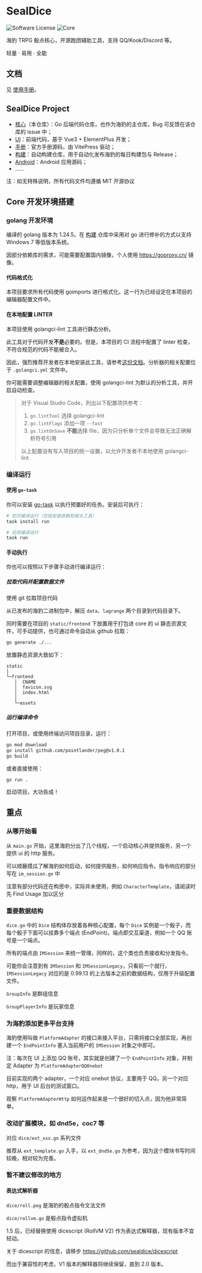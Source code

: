 # SealDice

![Software License](https://img.shields.io/badge/license-MIT-brightgreen.svg?style=flat-square)
![Core](https://img.shields.io/badge/SealDice-Core-blue)

海豹 TRPG 骰点核心，开源跑团辅助工具，支持 QQ/Kook/Discord 等。

轻量 · 易用 · 全能

## 文档

见 [使用手册](https://sealdice.github.io/sealdice-manual-next/)。

## SealDice Project

- [核心](https://github.com/sealdice/sealdice-core)（本仓库）：Go 后端代码仓库，也作为海豹的主仓库，Bug 可反馈在该仓库的 issue 中；
- [UI](https://github.com/sealdice/sealdice-ui)：前端代码，基于 Vue3 + ElementPlus 开发；
- [手册](https://github.com/sealdice/sealdice-manual-next)：官方手册源码，由 VitePress 驱动；
- [构建](https://github.com/sealdice/sealdice-build)：自动构建仓库，用于自动化发布海豹的每日构建包与 Release；
- [Android](https://github.com/sealdice/sealdice-android)：Android 应用源码；
- ……

注：如无特殊说明，所有代码文件均遵循 MIT 开源协议

## Core 开发环境搭建

### golang 开发环境

编译的 golang 版本为 1.24.5。在 [构建](https://github.com/sealdice/sealdice-build) 仓库中采用对 go 进行修补的方式以支持 Windows 7 等低版本系统。

因部分依赖库的需求，可能需要配置国内镜像，个人使用 <https://goproxy.cn/> 镜像。

#### 代码格式化

本项目要求所有代码使用 goimports 进行格式化。这一行为已经设定在本项目的编辑器配置文件中。

#### 在本地配置 LINTER

本项目使用 golangci-lint 工具进行静态分析。

此工具对于代码开发**不是**必要的。但是，本项目的 CI 流程中配置了 linter 检查，不符合规范的代码不能被合入。

因此，强烈推荐开发者在本地安装此工具，请参考[这份文档](https://golangci-lint.run/welcome/install/#local-installation)。分析器的相关配置位于 `.golangci.yml` 文件中。

你可能需要调整编辑器的相关配置，使用 golangci-lint 为默认的分析工具，并开启自动检查。

> 对于 Visual Studio Code，列出以下配置项供参考：
>
> 1. `go.lintTool` 选择 golangci-lint
> 2. `go.lintFlags` 添加一项 `--fast`
> 3. `go.lintOnSave` **不能**选择 file，因为只分析单个文件会导致无法正确解析符号引用
>
> 以上配置没有写入项目的统一设置，以允许开发者不本地使用 golangci-lint

### 编译运行

#### 使用 `go-task`

你可以安装 [go-task](https://taskfile.dev/installation) 以执行预置好的任务。安装后可执行：

```bash
# 初次编译运行（包括安装依赖和相关工具）
task install run 

# 后续编译运行
task run
```

#### 手动执行

你也可以按照以下步骤手动进行编译运行：

##### 拉取代码并配置数据文件

使用 git 拉取项目代码

从已发布的海豹二进制包中，解压 `data`、`lagrange` 两个目录到代码目录下。

同时需要在项目的 `static/frontend` 下放置用于打包进 core 的 ui 静态资源文件，可手动提供，也可通过命令自动从 github 拉取：

```bash
go generate ./...
```

放置静态资源大致如下：

```text
static
│
└─frontend
   │  CNAME
   │  favicon.svg
   │  index.html
   │
   └─assets
```

##### 运行编译命令

打开项目，或使用终端访问项目目录，运行：

```bash
go mod download
go install github.com/pointlander/peg@v1.0.1
go build
```

或者直接使用：

```shell
go run .
```

启动项目，大功告成！

## 重点

### 从哪开始看

从 `main.go` 开始，这里海豹分出了几个线程，一个启动核心并提供服务，另一个提供 ui 的 http 服务。

可以顺藤摸瓜了解海豹如何启动，如何提供服务，如何响应指令。指令响应的部分写在 `im_session.go` 中

注意有部分代码还在构思中，实际并未使用，例如 `CharacterTemplate`，请阅读时先 Find Usage 加以区分

### 重要数据结构

`dice.go` 中的 `Dice` 结构体存放着各种核心配置，每个 `Dice` 实例是一个骰子，而每个骰子下面可以挂靠多个端点 (EndPoint)。端点即交互渠道，例如一个 QQ 账号是一个端点。

所有的端点由 `IMSession` 来统一管理，同样的，这个类也负责接收和分发指令。

可能你会注意到有 `IMSession` 和 `IMSessionLegacy`，只看前一个就行，`IMSessionLegacy` 对应的是 0.99.13 的上古版本之前的数据结构，仅用于升级配置文件。

`GroupInfo` 是群组信息

`GroupPlayerInfo` 是玩家信息

### 为海豹添加更多平台支持

海豹使用叫做 `PlatformAdapter` 的接口来接入平台，只需将接口全部实现，再创建一个 `EndPointInfo` 塞入当前用户的 `IMSession` 对象之中即可。

注：每次在 UI 上添加 QQ 账号，其实就是创建了一个 `EndPointInfo` 对象，并制定 Adapter 为 `PlatformAdapterQQOnebot`

目前实现的两个 adapter，一个对应 onebot 协议，主要用于 QQ，另一个对应 http，用于 UI 后台的测试窗口。

观察 `PlatformAdapterHttp` 如何运作起来是一个很好的切入点，因为他非常简单。

### 改动扩展模块，如 dnd5e，coc7 等

对应 `dice/ext_xxx.go` 系列文件

推荐从 `ext_template.go` 入手，以 `ext_dnd5e.go` 为参考，因为这个模块书写时间较晚，相对较为完善。

### 暂不建议修改的地方

#### 表达式解析器

`dice/roll.peg` 是海豹的骰点指令文法文件

`dice/rollvm.go` 是骰点指令虚拟机

1.5 后，已经替换使用 dicescript (RollVM V2) 作为表达式解释器，现有版本不宜轻动。

关于 dicescript 的信息，请移步 <https://github.com/sealdice/dicescript>

而出于兼容性的考虑，V1 版本的解释器将继续保留，直到 2.0 版本。
